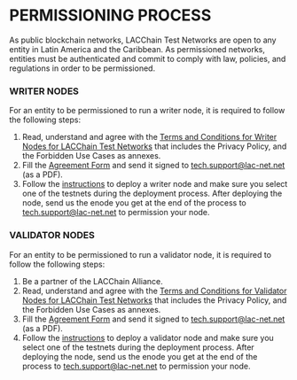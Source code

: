 # PERMISSIONING PROCESS

As public blockchain networks, LACChain Test Networks are open to any entity in Latin America and the Caribbean. As permissioned networks, entities must be authenticated and commit to comply with law, policies, and regulations in order to be permissioned. 

### WRITER NODES

For an entity to be permissioned to run a writer node, it is required to follow the following steps:

1. Read, understand and agree with the [Terms and Conditions for Writer Nodes for LACChain Test Networks](https://github.com/LACNetNetworks/besu-networks/blob/master/testnet/terms_and_conditions/terms_and_conditions_writer_testnets.md) that includes the Privacy Policy, and the Forbidden Use Cases as annexes. 
2. Fill the [Agreement Form](https://lacnet.lacchain.net/wp-content/uploads/2022/03/LACChain-Node-Authorization-form.pdf) and send it signed to tech.support@lac-net.net (as a PDF).
3. Follow the [instructions](https://github.com/LACNetNetworks/besu-networks/blob/master/DEPLOY_NODE.md) to deploy a writer node and make sure you select one of the testnets during the deployment process. After deploying the node, send us the enode you get at the end of the process to tech.support@lac-net.net to permission your node.


### VALIDATOR NODES

For an entity to be permissioned to run a validator node, it is required to follow the following steps:

1. Be a partner of the LACChain Alliance.
2. Read, understand and agree with the [Terms and Conditions for Validator Nodes for LACChain Test Networks](https://github.com/LACNetNetworks/besu-networks/blob/master/testnet/terms_and_conditions/terms_and_conditions_validator_testnets.md) that includes the Privacy Policy, and the Forbidden Use Cases as annexes. 
3. Fill the [Agreement Form](https://lacnet.lacchain.net/wp-content/uploads/2022/03/LACChain-Node-Authorization-form.pdf) and send it signed to tech.support@lac-net.net (as a PDF).
3. Follow the [instructions](https://github.com/LACNetNetworks/besu-networks/blob/master/DEPLOY_NODE.md) to deploy a validator node and make sure you select one of the testnets during the deployment process. After deploying the node, send us the enode you get at the end of the process to tech.support@lac-net.net to permission your node.

